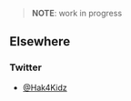 > **NOTE**: work in progress

## Elsewhere

### Twitter

* [@Hak4Kidz](https://twitter.com/Hak4Kidz)
